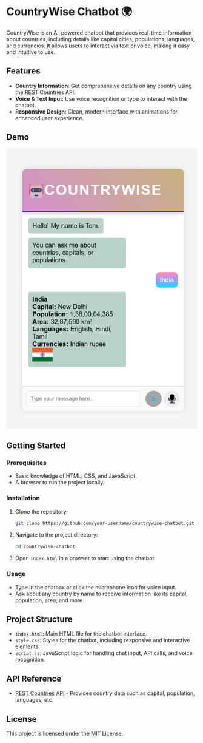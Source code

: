 # CountryWise Chatbot 🌍

CountryWise is an AI-powered chatbot that provides real-time information about countries, including details like capital cities, populations, languages, and currencies. It allows users to interact via text or voice, making it easy and intuitive to use.

## Features

- **Country Information**: Get comprehensive details on any country using the REST Countries API.
- **Voice & Text Input**: Use voice recognition or type to interact with the chatbot.
- **Responsive Design**: Clean, modern interface with animations for enhanced user experience.

## Demo

![CountryWise Chatbot](screenshot.png) <!-- Optional: Add a screenshot of the chatbot UI -->

## Getting Started

### Prerequisites

- Basic knowledge of HTML, CSS, and JavaScript.
- A browser to run the project locally.

### Installation

1. Clone the repository:
    ```bash
    git clone https://github.com/your-username/countrywise-chatbot.git
    ```
2. Navigate to the project directory:
    ```bash
    cd countrywise-chatbot
    ```
3. Open `index.html` in a browser to start using the chatbot.

### Usage

- Type in the chatbox or click the microphone icon for voice input.
- Ask about any country by name to receive information like its capital, population, area, and more.

## Project Structure

- `index.html`: Main HTML file for the chatbot interface.
- `style.css`: Styles for the chatbot, including responsive and interactive elements.
- `script.js`: JavaScript logic for handling chat input, API calls, and voice recognition.

## API Reference

- [REST Countries API](https://restcountries.com/) - Provides country data such as capital, population, languages, etc.

## License

This project is licensed under the MIT License.
